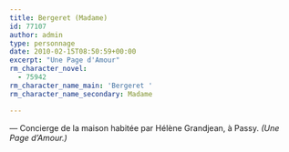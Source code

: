 ```yaml
---
title: Bergeret (Madame)
id: 77107
author: admin
type: personnage
date: 2010-02-15T08:50:59+00:00
excerpt: "Une Page d'Amour"
rm_character_novel:
  - 75942
rm_character_name_main: 'Bergeret '
rm_character_name_secondary: Madame

---
```

— Concierge de la maison habitée par Hélène Grandjean, à Passy. _(Une Page d&rsquo;Amour.)_